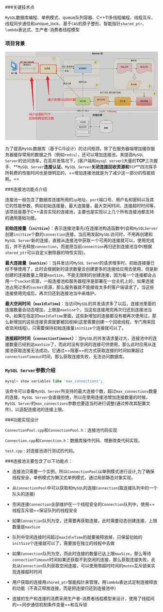 ###关键技术点

`MySQL`数据库编程、单例模式、queue队列容器、C++11多线程编程、线程互斥、线程同步通信和unique_lock、基于`CAS`的原子整形、智能指针`shared_ptr`、`lambda`表达式、生产者-消费者线程模型

### 项目背景

![image-20231010213532689](assets/image-20231010213532689.png)

为了提高`MySQL`数据库（基于C/S设计）的访问瓶颈，除了在服务器端增加缓存服务器缓存常用的数据之外（例如`redis`），还可以增加连接池，来提高`MySQL Server`的访问效率，在高并发情况下，(客户端和`mysql server`)大量的**TCP**三次握手、**`MySQL Server`**连接认证、**`MySQL Server`**关闭连接回收资源和**`TCP`**四次挥手所耗费的性能时间也是很明显的，==增加连接池就是为了减少这一部分的性能损耗。== 

###连接池功能点介绍

连接池一般包含了数据库连接所用的`ip`地址、`port`端口号、用户名和密码以及其它的性能参数，例如初始连接量，最大连接量，最大空闲时间、连接超时时间等，该项目是基于C++语言实现的连接池，主要也是实现以上几个所有连接池都支持的通用基础功能。



**初始连接量（`initSize`）**：表示连接池事先(在连接池构造函数中)会和`MySQLServer`创建`initSize`个数的`connection`连接，当应用发起`MySQL`访问时，不用再创建和`MySQL Server`新的连接，直接从连接池中获取一个可用的连接就可以，使用完成后，并不去释放`connection`，而是把当前`connection`再归还到连接池当中(根据`shared_ptr`可以自定义删除器的特性实现)。



**最大连接量（`maxSize`**）：当并发访问`MySQL Server`的请求增多时，初始连接量已经不够使用了，此时会根据新的请求数量去创建更多的连接给应用去使用，但是新创建的连接数量上限是`maxSize`，不能无限制的创建连接，因为每一个连接都会占用一个`socket`资源，一般连接池和服务器程序是部署在一台主机上的，如果连接池占用过多的`socket`资源，那么服务器就不能接收太多的客户端请求了。当这些连接使用完成后，再次归还到连接池当中来维护。



**最大空闲时间（`maxIdleTime`)**：当访问`MySQL`的并发请求多了以后，连接池里面的连接数量会动态增加，上限是`maxSize`个，当这些连接用完再次归还到连接池当中。如果在指定的`maxIdleTime`里面，这些新增加的连接都没有被再次使用过，那么新增加的这些连接资源就要被回收掉(这里需要创建一个回收线程，专门用来回收空闲线程)，只需要保持初始连接量`initSize`个连接就可以了。





**连接超时时间（`connectionTimeout`）**：当`MySQL`的并发请求量过大，连接池中的连接数量已经到达`maxSize`了，而此时没有空闲的连接可供使用，那么此时应用从连接池获取连接无法成功，它通过==阻塞==的方式获取连接的时间如果超过`connectionTimeout`时间，那么获取连接失败，无法访问数据库。



### `MySQL Server`参数介绍

```sql
mysql> show variables like 'max_connections';
```

该命令可以查看`MySQL Server`所支持的最大连接个数，超过`max_connections`数量的连接，`MySQL Server`会直接拒绝，所以在使用连接池增加连接数量的时候，`MySQL Server`的`max_connections`参数也要适当的进行调整(通过修改其配置文件)，以适配连接池的连接上限。





###功能实现设计

`ConnectionPool.cpp`和`ConnectionPool.h`：连接池代码实现

`Connection.cpp`和`Connection.h`：数据库操作代码、增删改查代码实现。

`test.cpp` : 对连接池进行测试的代码。



###连接池主要包含了以下功能点：

+ 连接池只需要一个实例，所以`ConnectionPool`以单例模式进行设计,为了确保线程安全，单例模式为懒汉式单例模式，通过局部静态对象实现。

+ 从`ConnectionPool`中可以获取和`MySQL`的连接`Connection`(取连接队列中的一个队头的连接)

+ 空闲连接`Connection`全部维护在一个线程安全的`Connection`队列中，使用==线程互斥锁==保证队列的线程安全

+ 如果`Connection`队列为空，还需要再获取连接，此时需要动态创建连接，上限数量是`maxSize`

+ 队列中空闲连接时间超过`maxIdleTime`的就要被释放掉，只保留初始的`initSize`个连接就可以了，需要放在独立的线程中去做

+ 如果`Connection`队列为空，而此时连接的数量已达上限`maxSize`，那么等待`connectionTimeout`时间如果还获取不到空闲的连接，那么获取连接失败，此处从`Connection`队列获取空闲连接，可以使用带超时时间的`mutex`互斥锁来实现连接超时时间

+ 用户获取的连接用`shared_ptr`智能指针来管理，用`lambda`表达式定制连接释放的功能（不真正释放连接，而是把连接归还到连接池中）

+ 连接的生产和连接的消费采用生产者-消费者线程模型来设计，使用了线程间的==同步通信机制条件变量==和互斥锁







